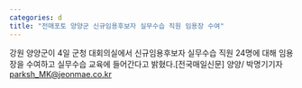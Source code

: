 ```yaml
---
categories: d
title: "전매포토 양양군 신규임용후보자 실무수습 직원 임용장 수여"
---
```

강원 양양군이 4일 군청 대회의실에서 신규임용후보자 실무수습 직원 24명에 대해 임용장을 수여하고 실무수습 교육에 들어간다고 밝혔다.[전국매일신문] 양양/ 박명기기자 parksh_MK@jeonmae.co.kr